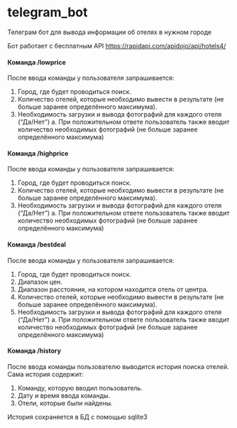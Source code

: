 # telegram_bot
Телеграм бот для вывода информации об отелях в нужном городе

Бот работает с бесплатным API https://rapidapi.com/apidojo/api/hotels4/

#### Команда /lowprice
После ввода команды у пользователя запрашивается:
1. Город, где будет проводиться поиск.
2. Количество отелей, которые необходимо вывести в результате (не больше
заранее определённого максимума).
3. Необходимость загрузки и вывода фотографий для каждого отеля (“Да/Нет”)
a. При положительном ответе пользователь также вводит количество
необходимых фотографий (не больше заранее определённого
максимума)

#### Команда /highprice
После ввода команды у пользователя запрашивается:
1. Город, где будет проводиться поиск.
2. Количество отелей, которые необходимо вывести в результате (не больше
заранее определённого максимума).
3. Необходимость загрузки и вывода фотографий для каждого отеля (“Да/Нет”)
a. При положительном ответе пользователь также вводит количество
необходимых фотографий (не больше заранее определённого
максимума)

#### Команда /bestdeal
После ввода команды у пользователя запрашивается:
1. Город, где будет проводиться поиск.
2. Диапазон цен.
3. Диапазон расстояния, на котором находится отель от центра.
4. Количество отелей, которые необходимо вывести в результате (не больше
заранее определённого максимума).
5. Необходимость загрузки и вывода фотографий для каждого отеля (“Да/Нет”)
a. При положительном ответе пользователь также вводит количество
необходимых фотографий (не больше заранее определённого
максимума)

#### Команда /history
После ввода команды пользователю выводится история поиска отелей. Сама история
содержит:
1. Команду, которую вводил пользователь.
2. Дату и время ввода команды.
3. Отели, которые были найдены.

История сохраняется в БД с помощью sqlite3

